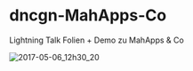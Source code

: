 # dncgn-MahApps-Co
Lightning Talk Folien + Demo zu MahApps &amp; Co

![2017-05-06_12h30_20](https://cloud.githubusercontent.com/assets/658431/25771656/efeb7e42-3257-11e7-98de-33652ea36d39.png)
